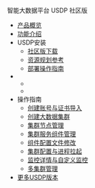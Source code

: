 <div class="sidebar_title icon_"> 智能大数据平台 USDP 社区版</div>   

* [产品概览](/usdp_community/README)
* [功能介绍](usdp_community/1.0.x/release_notes)
* USDP安装
   * [社区版下载](usdp_community/plan&create/download)
   * [资源规划参考](usdp_community/plan&create/deploy_plan)
   * [部署操作指南](usdp_community/plan&create/install)
* <!--产品文档-->
   * <!--[USDP Community  v1.0.x](/usdp_community/1.0.x/README)-->
   * <!--[USDP v2.0.x](/usdp_community/2.0.x/README) -->
* 操作指南
   * [创建账号与证书导入](usdp_community/1.0.x/webconsole/license)
   * [创建大数据集群](usdp_community/1.0.x/webconsole/cluster_create)
   * [集群节点管理](usdp_community/1.0.x/webconsole/node)
   * [集群服务组件管理](usdp_community/1.0.x/webconsole/services)
   * [组件配置文件修改](usdp_community/1.0.x/webconsole/configration)
   * [集群配置与进程拉起](usdp_community/1.0.x/webconsole/cluster_service)
   * [监控详情与自定义监控](usdp_community/1.0.x/webconsole/monitor)
   * [多集群管理](usdp_community/1.0.x/webconsole/cluster_manager)
* [更多USDP版本](/usdp_community/version_list)

